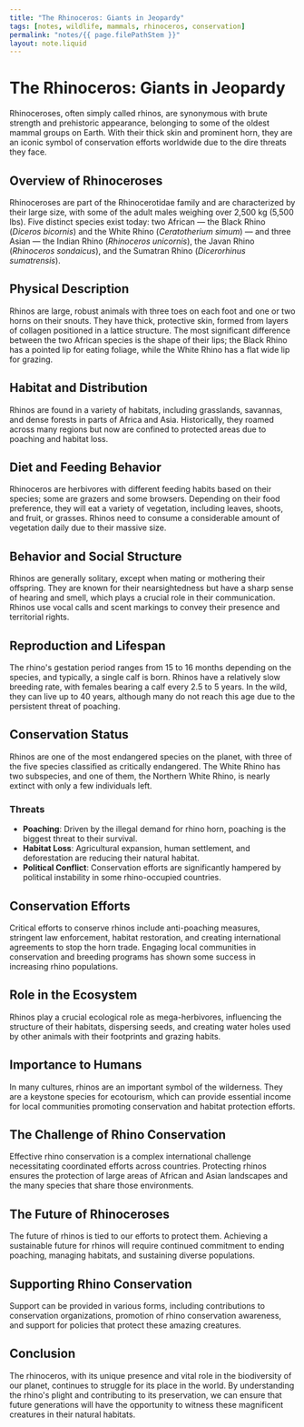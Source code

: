 ```yaml
---
title: "The Rhinoceros: Giants in Jeopardy"
tags: [notes, wildlife, mammals, rhinoceros, conservation]
permalink: "notes/{{ page.filePathStem }}"
layout: note.liquid
---
```


# The Rhinoceros: Giants in Jeopardy

Rhinoceroses, often simply called rhinos, are synonymous with brute strength and prehistoric appearance, belonging to some of the oldest mammal groups on Earth. With their thick skin and prominent horn, they are an iconic symbol of conservation efforts worldwide due to the dire threats they face.

## Overview of Rhinoceroses

Rhinoceroses are part of the Rhinocerotidae family and are characterized by their large size, with some of the adult males weighing over 2,500 kg (5,500 lbs). Five distinct species exist today: two African — the Black Rhino (*Diceros bicornis*) and the White Rhino (*Ceratotherium simum*) — and three Asian — the Indian Rhino (*Rhinoceros unicornis*), the Javan Rhino (*Rhinoceros sondaicus*), and the Sumatran Rhino (*Dicerorhinus sumatrensis*).

## Physical Description

Rhinos are large, robust animals with three toes on each foot and one or two horns on their snouts. They have thick, protective skin, formed from layers of collagen positioned in a lattice structure. The most significant difference between the two African species is the shape of their lips; the Black Rhino has a pointed lip for eating foliage, while the White Rhino has a flat wide lip for grazing.

## Habitat and Distribution

Rhinos are found in a variety of habitats, including grasslands, savannas, and dense forests in parts of Africa and Asia. Historically, they roamed across many regions but now are confined to protected areas due to poaching and habitat loss.

## Diet and Feeding Behavior

Rhinoceros are herbivores with different feeding habits based on their species; some are grazers and some browsers. Depending on their food preference, they will eat a variety of vegetation, including leaves, shoots, and fruit, or grasses. Rhinos need to consume a considerable amount of vegetation daily due to their massive size.

## Behavior and Social Structure

Rhinos are generally solitary, except when mating or mothering their offspring. They are known for their nearsightedness but have a sharp sense of hearing and smell, which plays a crucial role in their communication. Rhinos use vocal calls and scent markings to convey their presence and territorial rights.

## Reproduction and Lifespan

The rhino's gestation period ranges from 15 to 16 months depending on the species, and typically, a single calf is born. Rhinos have a relatively slow breeding rate, with females bearing a calf every 2.5 to 5 years. In the wild, they can live up to 40 years, although many do not reach this age due to the persistent threat of poaching.

## Conservation Status

Rhinos are one of the most endangered species on the planet, with three of the five species classified as critically endangered. The White Rhino has two subspecies, and one of them, the Northern White Rhino, is nearly extinct with only a few individuals left.

### Threats

- **Poaching**: Driven by the illegal demand for rhino horn, poaching is the biggest threat to their survival.
- **Habitat Loss**: Agricultural expansion, human settlement, and deforestation are reducing their natural habitat.
- **Political Conflict**: Conservation efforts are significantly hampered by political instability in some rhino-occupied countries.

## Conservation Efforts

Critical efforts to conserve rhinos include anti-poaching measures, stringent law enforcement, habitat restoration, and creating international agreements to stop the horn trade. Engaging local communities in conservation and breeding programs has shown some success in increasing rhino populations.

## Role in the Ecosystem

Rhinos play a crucial ecological role as mega-herbivores, influencing the structure of their habitats, dispersing seeds, and creating water holes used by other animals with their footprints and grazing habits.

## Importance to Humans

In many cultures, rhinos are an important symbol of the wilderness. They are a keystone species for ecotourism, which can provide essential income for local communities promoting conservation and habitat protection efforts.

## The Challenge of Rhino Conservation

Effective rhino conservation is a complex international challenge necessitating coordinated efforts across countries. Protecting rhinos ensures the protection of large areas of African and Asian landscapes and the many species that share those environments.

## The Future of Rhinoceroses

The future of rhinos is tied to our efforts to protect them. Achieving a sustainable future for rhinos will require continued commitment to ending poaching, managing habitats, and sustaining diverse populations.

## Supporting Rhino Conservation

Support can be provided in various forms, including contributions to conservation organizations, promotion of rhino conservation awareness, and support for policies that protect these amazing creatures.

## Conclusion

The rhinoceros, with its unique presence and vital role in the biodiversity of our planet, continues to struggle for its place in the world. By understanding the rhino's plight and contributing to its preservation, we can ensure that future generations will have the opportunity to witness these magnificent creatures in their natural habitats.
